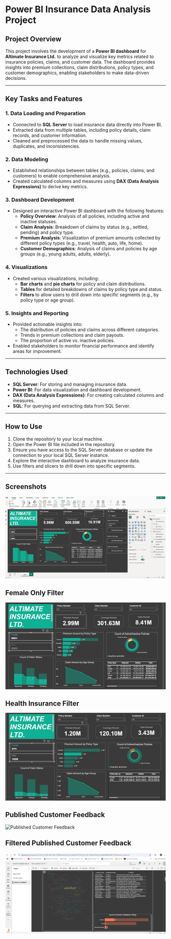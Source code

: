 # Power BI Insurance Data Analysis Project

## Project Overview
This project involves the development of a **Power BI dashboard** for **Altimate Insurance Ltd.** to analyze and visualize key metrics related to insurance policies, claims, and customer data. The dashboard provides insights into premium collections, claim distributions, policy types, and customer demographics, enabling stakeholders to make data-driven decisions.

---

## Key Tasks and Features

### 1. Data Loading and Preparation
- Connected to **SQL Server** to load insurance data directly into Power BI.
- Extracted data from multiple tables, including policy details, claim records, and customer information.
- Cleaned and preprocessed the data to handle missing values, duplicates, and inconsistencies.

### 2. Data Modeling
- Established relationships between tables (e.g., policies, claims, and customers) to enable comprehensive analysis.
- Created calculated columns and measures using **DAX (Data Analysis Expressions)** to derive key metrics.

### 3. Dashboard Development
- Designed an interactive Power BI dashboard with the following features:
  - **Policy Overview**: Analysis of all policies, including active and inactive statuses.
  - **Claim Analysis**: Breakdown of claims by status (e.g., settled, pending) and policy type.
  - **Premium Analysis**: Visualization of premium amounts collected by different policy types (e.g., travel, health, auto, life, home).
  - **Customer Demographics**: Analysis of claims and policies by age groups (e.g., young adults, adults, elderly).

### 4. Visualizations
- Created various visualizations, including:
  - **Bar charts** and **pie charts** for policy and claim distributions.
  - **Tables** for detailed breakdowns of claims by policy type and status.
  - **Filters** to allow users to drill down into specific segments (e.g., by policy type or age group).

### 5. Insights and Reporting
- Provided actionable insights into:
  - The distribution of policies and claims across different categories.
  - Trends in premium collections and claim payouts.
  - The proportion of active vs. inactive policies.
- Enabled stakeholders to monitor financial performance and identify areas for improvement.

---

## Technologies Used
- **SQL Server**: For storing and managing insurance data.
- **Power BI**: For data visualization and dashboard development.
- **DAX (Data Analysis Expressions)**: For creating calculated columns and measures.
- **SQL**: For querying and extracting data from SQL Server.

---

## How to Use
1. Clone the repository to your local machine.
2. Open the Power BI file included in the repository.
3. Ensure you have access to the SQL Server database or update the connection to your local SQL Server instance.
4. Explore the interactive dashboard to analyze insurance data.
5. Use filters and slicers to drill down into specific segments.

---

## Screenshots

![Screenshot demo1](https://github.com/Mutiu123/Insurance-Data-Analysis-Using-Power-BI/blob/main/demo/demo.jpg)

## Female Only Filter

![Female Only demo1](https://github.com/Mutiu123/Insurance-Data-Analysis-Using-Power-BI/blob/main/demo/Female%20only%20filter.jpg)

## Health Insurance Filter

![Health Insurance demo1](https://github.com/Mutiu123/Insurance-Data-Analysis-Using-Power-BI/blob/main/demo/Health%20Insurance.jpg)

## Published Customer Feedback

![Published Customer Feedback](https://app.powerbi.com/groups/7edccc63-d396-490c-864f-7498bbbe4cf2/reports/3ed63285-07b8-4ea3-9a91-69bd3f7a9e5e/ceed9e8e8f892638e770?experience=power-bi)

## Filtered Published Customer Feedback

![Filtered Published Customer Feedback](https://github.com/Mutiu123/Insurance-Data-Analysis-Using-Power-BI/blob/main/demo/Filtered%20Published%20Customer%20Feedback.jpg)